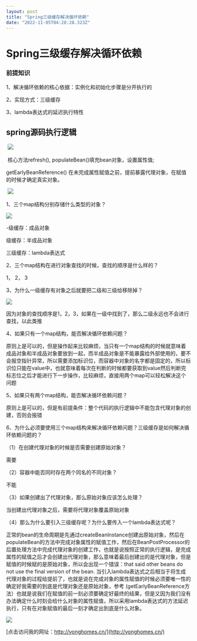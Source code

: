 ```yaml
---
layout: post
title: "Spring三级缓存解决循环依赖"
date: "2022-11-05T04:28:28.323Z"
---
```

Spring三级缓存解决循环依赖
================

### 前提知识

1、解决循环依赖的核心依据：实例化和初始化步骤是分开执行的

2、实现方式：三级缓存

3、lambda表达式的延迟执行特性

spring源码执行逻辑
------------

 ![](https://img2022.cnblogs.com/blog/1752359/202211/1752359-20221105100728817-549379125.png)

 核心方法refresh(), populateBean()填充bean对象，设置属性值;

getEarlyBeanReference() 在未完成属性赋值之前，提前暴露代理对象，在赋值的时候才确定真实对象。

 ![](https://img2022.cnblogs.com/blog/1752359/202211/1752359-20221105101257549-350209636.png)

1、三个map结构分别存储什么类型的对象？ 

![](https://img2022.cnblogs.com/blog/1752359/202211/1752359-20221105101722955-1796742196.png)

\-级缓存：成品对象

级缓存：半成品对象

三级缓存：lambda表达式

2、三个map结构在进行对象查找的时候，查找的顺序是什么样的？

1， 2， 3

3、为什么一级缓存有对象之后就要把二级和三级给移除掉？

![](https://img2022.cnblogs.com/blog/1752359/202211/1752359-20221105101426632-535228969.png)

因为对象的查找顺序是1，2，3，如果在一级中找到了，那么二级永远也不会进行查找，以此类推

4、如果只有一个map结构，能否解决循环依赖问题？

原则上是可以的，但是操作起来比较麻烦，当只有一个map结构的时候就意味着成品对象和半成品对象要放到一起，而半成品对象是不能暴露给外部使用的，要不会报空指针异常，所以需要添加标识位，而容器中对象的名字都是固定的，所以标识位只能在value中，也就意味着每次在判断的时候都要获取到value然后判断完标志位之后才能进行下一步操作，比较麻烦，直接用两个map可以轻松解决这个问题

5、如果只有两个map结构，能否解决循环依赖问题？

原则上是可以的，但是有前提条件：整个代码的执行逻辑中不能包含代理对象的创建，否则会报错

6、为什么必须要使用三个map结构来解决循环依赖问题？三级缓存是如何解决循环依赖问题的？

（1）在创建代理对象的时候是否需要创建原始对象？

需要

（2）容器中能否同时存在两个同名的不同对象？

不能

（3）如果创建出了代理对象，那么原始对象应该怎么处理？

当创建出代理对象之后，需要将代理对象覆盖原始对象

（4）那么为什么要引入三级缓存呢？为什么要传入一个lambda表达式呢？

正常的bean的生命周期是先通过createBeanlnstance创建出原始对象，然后在populateBean的方法中完成对象属性的赋值工作，然后在BeanPostProcessor的后置处理方法中完成代理对象的创建工作，也就是说按照正常的执行逻辑，是完成属性的赋值之后才会创建出代理对象，那么意味着最后创建出的是代理对象，但是赋值的时候赋的是原始对象，所以会出现一个错误：that said other beans do not use the final version of the bean. 当引入lambda表达式之后相当于将生成代理对象的过程给提前了，也就是说在完成对象的属性赋值的时候必须要唯一性的确定好我需要的到底是代理对象还是原始对象，参考 (getEarlyBeanReference方法）也就是说我们在赋值的前一刻必须要确定好最终的结果，但是又因为我们没有办法确定什么时刻会给什么对象的属性赋值，所以采用lambda表达式的方法延迟执行，只有在对象赋值的最后一刻才确定出到底是什么对象。

![](https://img2022.cnblogs.com/blog/1752359/202211/1752359-20221105101241699-880234768.png)

[点击访问我的网址：http://yonghomes.cn/](http://yonghomes.cn/)